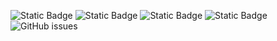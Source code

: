 ![Static Badge](https://img.shields.io/badge/blacklists-61-000000) ![Static Badge](https://img.shields.io/badge/blacklisted-2994990-cc0000) ![Static Badge](https://img.shields.io/badge/whitelisted-2250-00CC00) ![Static Badge](https://img.shields.io/badge/streaming_blacklist-28107-000000) ![GitHub issues](https://img.shields.io/github/issues/fabriziosalmi/blacklists)
